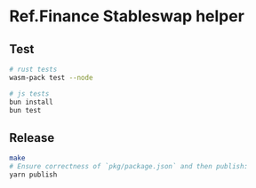 # Ref.Finance Stableswap helper

## Test
```bash
# rust tests
wasm-pack test --node

# js tests
bun install
bun test
```

## Release

```bash
make
# Ensure correctness of `pkg/package.json` and then publish:
yarn publish
```
